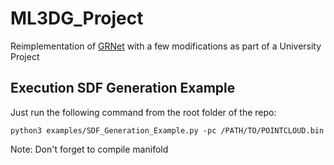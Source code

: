 # ML3DG_Project
Reimplementation of [GRNet](https://github.com/hzxie/GRNet) with a few modifications as part of a University Project

## Execution SDF Generation Example
Just run the following command from the root folder of the repo:
```
python3 examples/SDF_Generation_Example.py -pc /PATH/TO/POINTCLOUD.bin
```

Note: Don't forget to compile manifold